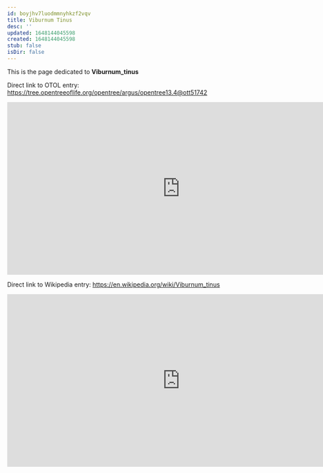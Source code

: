 ```yaml
---
id: boyjhv7luodmmnyhkzf2vqv
title: Viburnum Tinus
desc: ''
updated: 1648144045598
created: 1648144045598
stub: false
isDir: false
---
```

This is the page dedicated to **Viburnum_tinus**


Direct link to OTOL entry: https://tree.opentreeoflife.org/opentree/argus/opentree13.4@ott51742



<html>
    <body>
    <iframe src="https://tree.opentreeoflife.org/opentree/argus/opentree13.4@ott51742"
    width="800" height="400" frameborder="0" allowfullscreen> </iframe>
    </body>
</html>
    


Direct link to Wikipedia entry: https://en.wikipedia.org/wiki/Viburnum_tinus



<html>
    <body>
    <iframe src="https://en.wikipedia.org/wiki/Viburnum_tinus"
    width="800" height="400" frameborder="0" allowfullscreen> </iframe>
    </body>
</html>
    
